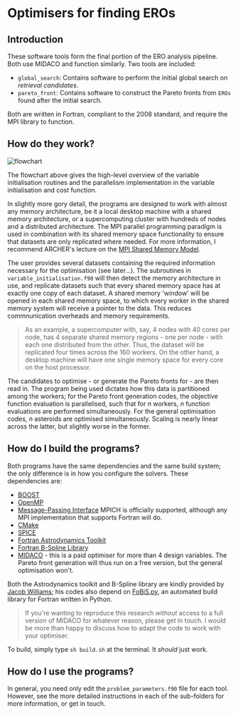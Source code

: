 # Optimisers for finding EROs

## Introduction

These software tools form the final portion of the ERO analysis pipeline. Both use MIDACO and function similarly. Two tools are included:

* `global_search`: Contains software to perform the initial global search on _retrieval candidates_.
* `pareto_front`: Contains software to construct the Pareto fronts from `EROs` found after the initial search.

Both are written in Fortran, compliant to the 2008 standard, and require the MPI library to function.

## How do they work?

![flowchart](media/variable_init_flowchart.png)

The flowchart above gives the high-level overview of the variable initialisation routines and the parallelism implementation in the variable initialisation and cost function. 

In slightly more gory detail, the programs are designed to work with almost any memory architecture, be it a local desktop machine with a shared memory architecture, or a
supercomputing cluster with hundreds of nodes and a distributed architecture. The MPI parallel programming paradigm is used in combination with its shared memory space functionality to ensure that datasets are only replicated where needed. For more information, I recommend ARCHER's lecture on  the [MPI Shared Memory Model](http://www.archer.ac.uk/training/course-material/2018/04/adv-mpi-exeter/Slides/L19-RMA-shared-memory.pdf).

The user provides several datasets containing the required information necessary for the optimisation (see later...). The subroutines in `variable_initialisation.f90` will then detect the memory architecture in use, and replicate datasets such that every shared memory space has at exactly one copy of each dataset. A shared memory 'window' will be opened in each shared memory space, to which every worker in the shared memory system will receive a pointer to the data. This reduces commnunication overheads and memory requirements.

> As an example, a supercomputer with, say, 4 nodes with 40 cores per node, has 4 separate shared memory regions - one per node - with each one distributed from the other. Thus, the dataset will be replicated four times across the 160 workers.  On the other hand, a desktop machine will have one single memory space for every core on the host processor.

The candidates to optimise - or generate the Pareto fronts for - are then read in. The program being used dictates how this data is partitioned among the workers; for the Pareto front generation codes, the objective function evaluation is parallelised, such that for _n_ workers, _n_ function evaluations are performed simultaneously. For the general optimisation codes, _n_ asteroids are optimised simultaneously. Scaling is nearly linear across the latter, but slightly worse in the former.

## How do I build the programs?

Both programs have the same dependencies and the same build system; the only difference is in how you configure the solvers. These dependencies are:

* [BOOST](https://www.boost.org/)
* [OpenMP](https://www.openmp.org/)
* [Message-Passing Interface](https://www.mpich.org/) MPICH is officially supported, although any MPI implementation that supports Fortran will do.
* [CMake](https://cmake.org/)
* [SPICE](https://naif.jpl.nasa.gov/naif/)
* [Fortran Astrodynamics Toolkit](https://github.com/jacobwilliams/Fortran-Astrodynamics-Toolkit)
* [Fortran B-Spline Library](https://github.com/jacobwilliams/bspline-fortran)
* [MIDACO](https://midaco-solver.com) - this is a paid optimiser for more than 4 design variables. The Pareto front generation will thus run on a free version, but the general optimisation won't.

Both the Astrodynamics toolkit and B-Spline library are kindly provided by [Jacob Williams](https://github.com/jacobwilliams); his codes also depend on [FoBiS.py](https://github.com/szaghi/FoBiS), an automated build library for Fortran written in Python.

> If you're wanting to reproduce this research _without_ access to a full version of MIDACO for whatever reason, please get in touch. I would be more than happy to discuss how to adapt the code to work with your optimiser.

To build, simply type `sh build.sh` at the terminal. It _should_ just work.
## How do I use the programs?

In general, you need only edit the `problem_parameters.f90` file for each tool. However, see the more detailed instructions in each of the sub-folders for more information, or get in touch.





